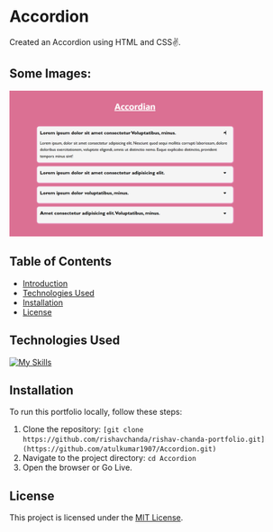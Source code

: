 # Accordion
Created an Accordion using HTML and CSS✌️.

## Some Images:
<img width="450px;" src="images/Screenshot 2023-11-20 182753.png"/>


## Table of Contents
- [Introduction](#introduction)
- [Technologies Used](#technologies-used)
- [Installation](#installation)
- [License](#license)

## Technologies Used
 [![My Skills](https://skills.thijs.gg/icons?i=js,html,css)](https://skills.thijs.gg)

## Installation
To run this portfolio locally, follow these steps:

1. Clone the repository: `[git clone https://github.com/rishavchanda/rishav-chanda-portfolio.git](https://github.com/atulkumar1907/Accordion.git)`
2. Navigate to the project directory: `cd Accordion`
3. Open the browser or Go Live.

## License
This project is licensed under the [MIT License](LICENSE).

